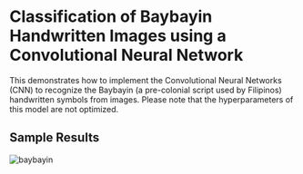 # Classification of Baybayin Handwritten Images using a Convolutional Neural Network

This demonstrates how to implement the Convolutional Neural Networks (CNN) to recognize the Baybayin (a pre-colonial script used by Filipinos) handwritten symbols from images. Please note that the hyperparameters of this model are not optimized.


## Sample Results

![baybayin](https://user-images.githubusercontent.com/13530187/113661317-7120a800-96d8-11eb-8647-3f58601b39b5.png)
